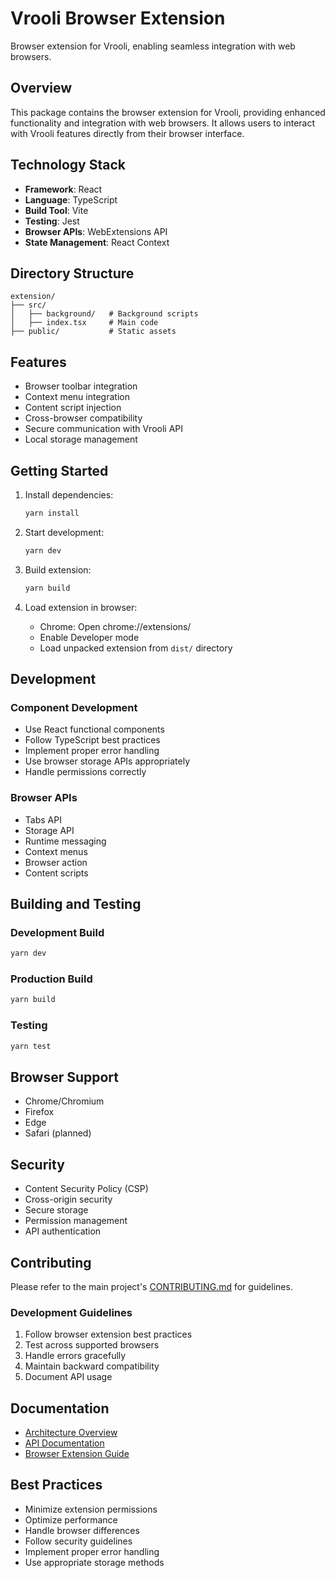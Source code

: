 # Vrooli Browser Extension

Browser extension for Vrooli, enabling seamless integration with web browsers.

## Overview

This package contains the browser extension for Vrooli, providing enhanced functionality and integration with web browsers. It allows users to interact with Vrooli features directly from their browser interface.

## Technology Stack

- **Framework**: React
- **Language**: TypeScript
- **Build Tool**: Vite
- **Testing**: Jest
- **Browser APIs**: WebExtensions API
- **State Management**: React Context

## Directory Structure

```
extension/
├── src/
│   ├── background/   # Background scripts
│   ├── index.tsx     # Main code
├── public/           # Static assets
```

## Features

- Browser toolbar integration
- Context menu integration
- Content script injection
- Cross-browser compatibility
- Secure communication with Vrooli API
- Local storage management

## Getting Started

1. Install dependencies:
   ```bash
   yarn install
   ```

2. Start development:
   ```bash
   yarn dev
   ```

3. Build extension:
   ```bash
   yarn build
   ```

4. Load extension in browser:
   - Chrome: Open chrome://extensions/
   - Enable Developer mode
   - Load unpacked extension from `dist/` directory

## Development

### Component Development

- Use React functional components
- Follow TypeScript best practices
- Implement proper error handling
- Use browser storage APIs appropriately
- Handle permissions correctly

### Browser APIs

- Tabs API
- Storage API
- Runtime messaging
- Context menus
- Browser action
- Content scripts

## Building and Testing

### Development Build

```bash
yarn dev
```

### Production Build

```bash
yarn build
```

### Testing

```bash
yarn test
```

## Browser Support

- Chrome/Chromium
- Firefox
- Edge
- Safari (planned)

## Security

- Content Security Policy (CSP)
- Cross-origin security
- Secure storage
- Permission management
- API authentication

## Contributing

Please refer to the main project's [CONTRIBUTING.md](../../CONTRIBUTING.md) for guidelines.

### Development Guidelines

1. Follow browser extension best practices
2. Test across supported browsers
3. Handle errors gracefully
4. Maintain backward compatibility
5. Document API usage

## Documentation

- [Architecture Overview](../../ARCHITECTURE.md)
- [API Documentation](../docs/api/README.md)
- [Browser Extension Guide](./docs/EXTENSION.md)

## Best Practices

- Minimize extension permissions
- Optimize performance
- Handle browser differences
- Follow security guidelines
- Implement proper error handling
- Use appropriate storage methods 